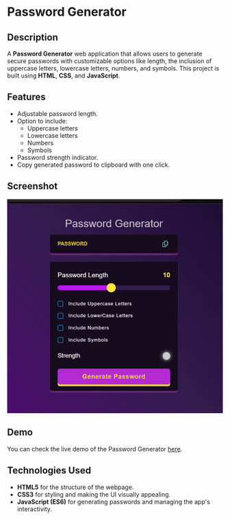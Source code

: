  
# Password Generator

## Description
A **Password Generator** web application that allows users to generate secure passwords with customizable options like length, the inclusion of uppercase letters, lowercase letters, numbers, and symbols. This project is built using **HTML**, **CSS**, and **JavaScript**.

## Features
- Adjustable password length.
- Option to include:
  - Uppercase letters
  - Lowercase letters
  - Numbers
  - Symbols
- Password strength indicator.
- Copy generated password to clipboard with one click.

## Screenshot
![Password Generator Screenshot](images/Screenshot1.png)

## Demo
You can check the live demo of the Password Generator [here](https://password-generator-chi-lake.vercel.app/).

## Technologies Used
- **HTML5** for the structure of the webpage.
- **CSS3** for styling and making the UI visually appealing.
- **JavaScript (ES6)** for generating passwords and managing the app's interactivity.

